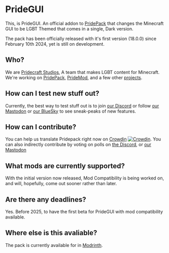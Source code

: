 <!-- Clyde had this so I'm adding it too -->
# PrideGUI

This, is PrideGUI. An official addon to [PridePack](https://github.com/Pridecraft-Studios/pridepack) that changes the Minecraft GUI to be LGBT Themed that comes in a single, Dark version.

The pack has been officially released with it's first version (18.0.0) since February 10th 2024, yet is still on development.

## Who?

We are [Pridecraft Studios](https://pridecraft.gay), A team that makes LGBT content for Minecraft. We're working on [PridePack](https://git.pridecraft.gay/PridePack), [PrideMod](https://git.pridecraft.gay/PrideMod), and a few other [projects](https://github.com/orgs/Pridecraft-Studios/repositories).

## How can I test new stuff out?

Currently, the best way to test stuff out is to join [our Discord](https://discord.pridecraft.gay) or follow [our Mastodon](https://tech.lgbt/@pridecraft) or [our BlueSky](https://bsky.app/profile/pridecraft.gay) to see sneak-peaks of new features. 

## How can I contribute?
You can help us translate Pridepack right now on [Crowdin](https://crowdin.com/project/pridepack/settings) [![Crowdin](https://badges.crowdin.net/pridepack/localized.svg)](https://crowdin.com/project/pridepack).
You can also indirectly contribute by voting on polls on [the Discord](https://discord.pridecraft.gay), or [our Mastodon](https://tech.lgbt/@pridecraft)

## What mods are currently supported?
With the initial version now released, Mod Compatibility is being worked on, and will, hopefully, come out sooner rather than later.

## Are there any deadlines?

Yes. Before 2025, to have the first beta for PrideGUI with mod compatibility available.

## Where else is this avaliable?

The pack is currently available for in [Modrinth](https://modrinth.com/resourcepack/pridegui).


